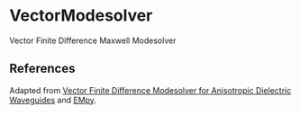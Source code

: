# VectorModesolver
Vector Finite Difference Maxwell Modesolver

## References
Adapted from [Vector Finite Difference Modesolver for Anisotropic Dielectric Waveguides](https://ieeexplore.ieee.org/document/4542926) and [EMpy](https://github.com/lbolla/EMpy/). 
